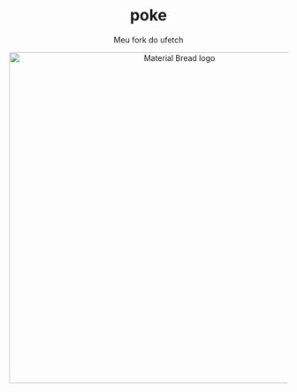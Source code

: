 <h1 align="center">poke</h1>
<p align="center">
Meu fork do ufetch
</p>

<p align="center">


<img width="600" src="https://files.catbox.moe/vj5txt.png" alt="Material Bread logo">

</p>
